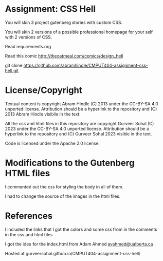 Assignment: CSS Hell
====================

You will skin 3 project gutenberg stories with custom CSS.

You will skin 2 versions of a possible professional homepage for your
self with 2 versions of CSS.

Read requirements.org

Read this comic http://theoatmeal.com/comics/design_hell

git clone https://github.com/abramhindle/CMPUT404-assignment-css-hell.git

License/Copyright
=================

Textual content is copyright Abram Hindle (C) 2013 under the CC-BY-SA
4.0 unported license. Attribution should be a hyperlink to the
repository and (C) 2013 Abram Hindle visibile in the text.

All the css and html files in this repository are copyright Gurveer Sohal (C) 2023 under the CC-BY-SA
4.0 unported license. Attribution should be a hyperlink to the
repository and (C) Gurveer Sohal 2023 visible in the text.

Code is licensed under the Apache 2.0 license.

Modifications to the Gutenberg HTML files
=========================================

I commented out the css for styling the body in all of them.

I had to change the source of the images in the html files.

References
==========

I included the links that I got the colors and some css from in the comments in the css and html files

I got the idea for the index.html from Adam Ahmed avahmed@ualberta.ca

Hosted at gurveersohal.github.io/CMPUT404-assignment-css-hell/